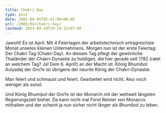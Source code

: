 ```yaml
---
title: Chakri Day
type: post
date: 2005-04-05T05:41:00+00:00
url: /2005/04/chakri-day/
lastmod: 2023-09-10T19:14:12+07:00
---
```

Jawohl! Es ist April. Mit 4 Feiertagen der arbeitstechnisch ertragreichste Monat unseres kleinen Unternehmens. Morgen nun ist der erste Feiertag: Der Chakri Tag (Chakri Day). An diesem Tag pflegt der gewönliche Thailänder der Chakri-Dynastie zu huldigen, die hier gerade seit 1782 (ratet an welchem Tag? Ja! Dem 6. April!) an der Macht ist. König Bhumibol Aulyadej der Gro?e ist übrigens der neunte König der Chakri-Dynastie.

Man feiert und schmaust und feiert. Gearbeitet wird nicht. Also noch weniger als sonst.

Und König Bhumipol der Gro?e ist der Monarch mit der weltweit längsten Regierungszeit bisher. Da kann nicht mal Fürst Reinier von Monacco mithalten und der scheint ja nun sicher nicht länger als Bhumibol zu leben.
